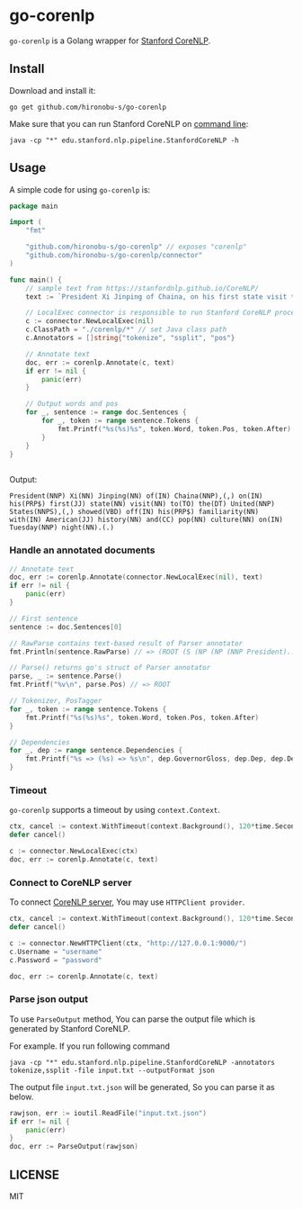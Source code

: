 # go-corenlp

`go-corenlp` is a Golang wrapper for [Stanford CoreNLP](https://stanfordnlp.github.io/CoreNLP/). 

## Install

Download and install it:

```shell
go get github.com/hironobu-s/go-corenlp
```

Make sure that you can run Stanford CoreNLP on [command line](https://stanfordnlp.github.io/CoreNLP/cmdline.html):

```shell
java -cp "*" edu.stanford.nlp.pipeline.StanfordCoreNLP -h
```

## Usage

A simple code for using `go-corenlp` is:

```go
package main

import (
	"fmt"

	"github.com/hironobu-s/go-corenlp" // exposes "corenlp"
	"github.com/hironobu-s/go-corenlp/connector"
)

func main() {
	// sample text from https://stanfordnlp.github.io/CoreNLP/
	text := `President Xi Jinping of Chaina, on his first state visit to the United States, showed off his familiarity with American history and pop culture on Tuesday night.`

	// LocalExec connector is responsible to run Stanford CoreNLP process.
	c := connector.NewLocalExec(nil)
	c.ClassPath = "./corenlp/*" // set Java class path
	c.Annotators = []string{"tokenize", "ssplit", "pos"}

	// Annotate text
	doc, err := corenlp.Annotate(c, text)
	if err != nil {
		panic(err)
	}

	// Output words and pos
	for _, sentence := range doc.Sentences {
		for _, token := range sentence.Tokens {
			fmt.Printf("%s(%s)%s", token.Word, token.Pos, token.After)
		}
	}
}
	
```

Output:

```text
President(NNP) Xi(NN) Jinping(NN) of(IN) Chaina(NNP),(,) on(IN) his(PRP$) first(JJ) state(NN) visit(NN) to(TO) the(DT) United(NNP) States(NNPS),(,) showed(VBD) off(IN) his(PRP$) familiarity(NN) with(IN) American(JJ) history(NN) and(CC) pop(NN) culture(NN) on(IN) Tuesday(NNP) night(NN).(.)
```

### Handle an annotated documents 

```go
// Annotate text
doc, err := corenlp.Annotate(connector.NewLocalExec(nil), text)
if err != nil {
	panic(err)
}

// First sentence
sentence := doc.Sentences[0]

// RawParse contains text-based result of Parser annotator
fmt.Println(sentence.RawParse) // => (ROOT (S (NP (NP (NNP President)...

// Parse() returns go's struct of Parser annotator
parse, _ := sentence.Parse()
fmt.Printf("%v\n", parse.Pos) // => ROOT

// Tokenizer, PosTagger
for _, token := range sentence.Tokens {
	fmt.Printf("%s(%s)%s", token.Word, token.Pos, token.After)
}

// Dependencies
for _, dep := range sentence.Dependencies {
	fmt.Printf("%s => (%s) => %s\n", dep.GovernorGloss, dep.Dep, dep.DependentGloss)
}
```

### Timeout

`go-corenlp` supports a timeout by using `context.Context`.

```go
ctx, cancel := context.WithTimeout(context.Background(), 120*time.Second)
defer cancel()

c := connector.NewLocalExec(ctx)
doc, err := corenlp.Annotate(c, text)
```

### Connect to CoreNLP server

To connect [CoreNLP server](https://stanfordnlp.github.io/CoreNLP/corenlp-server.html), You may use `HTTPClient provider`.

```go
ctx, cancel := context.WithTimeout(context.Background(), 120*time.Second)
defer cancel()

c := connector.NewHTTPClient(ctx, "http://127.0.0.1:9000/")
c.Username = "username"
c.Password = "password"

doc, err := corenlp.Annotate(c, text)
```

### Parse json output 

To use `ParseOutput` method, You can parse the output file which is generated by Stanford CoreNLP.

For example. If you run following command

```shell
java -cp "*" edu.stanford.nlp.pipeline.StanfordCoreNLP -annotators tokenize,ssplit -file input.txt --outputFormat json
```

The output file `input.txt.json` will be generated, So you can parse it as below.

```go
rawjson, err := ioutil.ReadFile("input.txt.json")
if err != nil {
	panic(err)
}
doc, err := ParseOutput(rawjson)

```

## LICENSE

MIT
